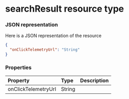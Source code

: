 # searchResult resource type



### JSON representation

Here is a JSON representation of the resource

```json
{
  "onClickTelemetryUrl": "String"
}

```
### Properties
| Property	   | Type	|Description|
|:---------------|:--------|:----------|
|onClickTelemetryUrl|String||

<!-- uuid: f063d20d-0767-45c6-9d8a-c5c7bb4d2d54
2015-10-09 18:12:09 UTC -->